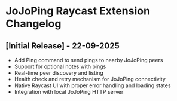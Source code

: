 # JoJoPing Raycast Extension Changelog

## [Initial Release] - 22-09-2025

- Add Ping command to send pings to nearby JoJoPing peers
- Support for optional notes with pings
- Real-time peer discovery and listing
- Health check and retry mechanism for JoJoPing connectivity
- Native Raycast UI with proper error handling and loading states
- Integration with local JoJoPing HTTP server